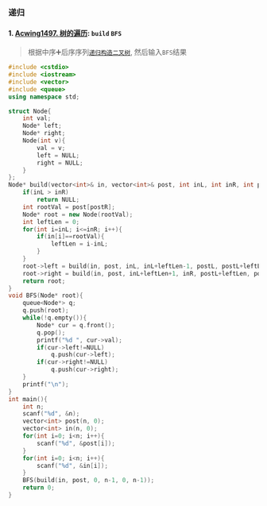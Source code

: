 ### 递归

#### 1. [Acwing1497. 树的遍历](https://www.acwing.com/problem/content/1499/): `build` `BFS`

> 根据中序➕后序序列[`递归构造二叉树`](/markdown/%E4%B8%93%E9%A2%98%20-%20%E9%80%92%E5%BD%92%E6%9E%84%E9%80%A0%E4%BA%8C%E5%8F%89%E6%A0%91.md), 然后输入`BFS`结果

```CPP
#include <cstdio>
#include <iostream>
#include <vector>
#include <queue>
using namespace std;

struct Node{
    int val;
    Node* left;
    Node* right;
    Node(int v){
        val = v;
        left = NULL;
        right = NULL;
    }
};
Node* build(vector<int>& in, vector<int>& post, int inL, int inR, int postL, int postR){
    if(inL > inR)
        return NULL;
    int rootVal = post[postR];
    Node* root = new Node(rootVal);
    int leftLen = 0;
    for(int i=inL; i<=inR; i++){
        if(in[i]==rootVal){
            leftLen = i-inL;
        }
    }
    root->left = build(in, post, inL, inL+leftLen-1, postL, postL+leftLen-1);
    root->right = build(in, post, inL+leftLen+1, inR, postL+leftLen, postR-1);
    return root;
}
void BFS(Node* root){
    queue<Node*> q;
    q.push(root);
    while(!q.empty()){
        Node* cur = q.front();
        q.pop();
        printf("%d ", cur->val);
        if(cur->left!=NULL)
            q.push(cur->left);
        if(cur->right!=NULL)
            q.push(cur->right);
    }
    printf("\n");
}
int main(){
    int n;
    scanf("%d", &n);
    vector<int> post(n, 0);
    vector<int> in(n, 0);
    for(int i=0; i<n; i++){
        scanf("%d", &post[i]);
    }
    for(int i=0; i<n; i++){
        scanf("%d", &in[i]);
    }
    BFS(build(in, post, 0, n-1, 0, n-1));
    return 0;
}
```